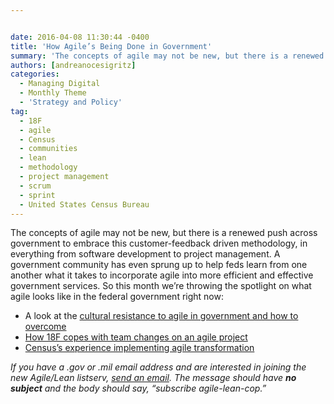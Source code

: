 ```yaml
---


date: 2016-04-08 11:30:44 -0400
title: 'How Agile’s Being Done in Government'
summary: 'The concepts of agile may not be new, but there is a renewed push across government to embrace this customer-feedback driven methodology, in everything from software development to project management. A government community has even sprung up to help feds learn from one another what it takes to incorporate agile into more efficient and effective'
authors: [andreanocesigritz]
categories:
  - Managing Digital
  - Monthly Theme
  - 'Strategy and Policy'
tag:
  - 18F
  - agile
  - Census
  - communities
  - lean
  - methodology
  - project management
  - scrum
  - sprint
  - United States Census Bureau
---
```


The concepts of agile may not be new, but there is a renewed push across government to embrace this customer-feedback driven methodology, in everything from software development to project management. A government community has even sprung up to help feds learn from one another what it takes to incorporate agile into more efficient and effective government services. So this month we’re throwing the spotlight on what agile looks like in the federal government right now:

  * A look at the [cultural resistance to agile in government and how to overcome](https://www.WHATEVER/2016/04/22/recap-how-to-overcome-cultural-resistance-to-agile-in-government/)
  * [How 18F copes with team changes on an agile project](https://www.WHATEVER/2016/04/19/the-teams-they-are-a-changin/)
  * [Census’s  experience implementing agile transformation](https://www.WHATEVER/2016/04/28/agile-transformation-at-census/)

_If you have a .gov or .mil email address and are interested in joining the new Agile/Lean listserv, [send an email](mailto:listserv@listserv.gsa.gov). The message should have **no subject** and the body should say, &#8220;subscribe agile-lean-cop.&#8221;_